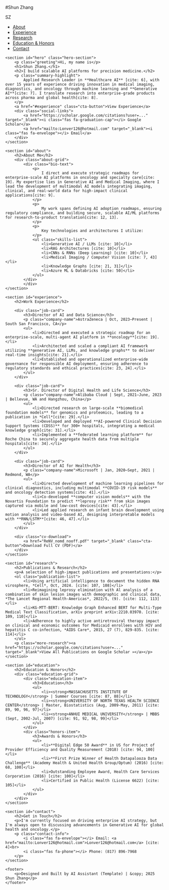 #Shun Zhang
<!DOCTYPE html>
<html lang="en">
<head>
    <meta charset="UTF-8">
    <meta name="viewport" content="width=device-width, initial-scale=1.0">
    <title>Shun Zhang | Healthcare AI Leader</title>
    <link rel="stylesheet" href="style.css">
    <link href="https://fonts.googleapis.com/css2?family=Inter:wght@100..900&display=swap" rel="stylesheet">
    <script src="https://kit.fontawesome.com/your-font-awesome-kit-code.js" crossorigin="anonymous"></script> 
</head>
<body>
    <nav>
        <div class="logo">SZ</div>
        <ul>
            <li><a href="#about">About</a></li>
            <li><a href="#experience">Experience</a></li>
            <li><a href="#research">Research</a></li>
            <li><a href="#education">Education & Honors</a></li>
            <li><a href="#contact" class="cta-button nav-cta">Contact</a></li>
        </ul>
    </nav>

    <section id="hero" class="hero-section">
        <p class="greeting">Hi, my name is</p>
        <h1>Shun Zhang.</h1>
        <h2>I build scalable AI platforms for precision medicine.</h2>
        <p class="summary-highlight">
            Applied Research Leader in **Healthcare AI** [cite: 6], with over 15 years of experience driving innovation in medical imaging, diagnostics, and oncology through machine learning and **Generative AI**[cite: 7]. I translate research into enterprise-grade products across pharma and global health[cite: 8].
        </p>
        <a href="#experience" class="cta-button">View Experience</a>
        <div class="social-links">
            <a href="https://scholar.google.com/citations?user=..." target="_blank"><i class="fas fa-graduation-cap"></i> Google Scholar</a>
            <a href="mailto:Lonver126@hotmail.com" target="_blank"><i class="fas fa-envelope"></i> Email</a>
        </div>
    </section>

    <section id="about">
        <h2>About Me</h2>
        <div class="about-grid">
            <div class="bio-text">
                <p>
                    I direct and execute strategic roadmaps for enterprise-scale AI platforms in oncology and specialty care[cite: 19]. My expertise lies in Generative AI and Medical Imaging, where I lead the development of multimodal AI models integrating imaging, clinical, and real-world data for high-impact clinical applications[cite: 9].
                </p>
                <p>
                    My work spans defining AI adoption roadmaps, ensuring regulatory compliance, and building secure, scalable AI/ML platforms for research-to-product translation[cite: 12, 13].
                </p>
                <p>
                    Key technologies and architectures I utilize:
                </p>
                <ul class="skills-list">
                    <li>Generative AI / LLMs [cite: 10]</li>
                    <li>RAG Architectures [cite: 10]</li>
                    <li>CNNs & RNNs (Deep Learning) [cite: 10]</li>
                    <li>Medical Imaging / Computer Vision [cite: 7, 43]</li>
                    <li>Knowledge Graphs [cite: 21, 31]</li>
                    <li>Azure ML & Databricks [cite: 50]</li>
                </ul>
            </div>
            </div>
    </section>

    <section id="experience">
        <h2>Work Experience</h2>
        
        <div class="job-card">
            <h3>Director of AI and Data Science</h3>
            <p class="company-name">AstraZeneca | Oct, 2023–Present | South San Francisco, CA</p>
            <ul>
                <li>Directed and executed a strategic roadmap for an enterprise-scale, multi-agent AI platform in **oncology**[cite: 19].</li>
                <li>Architected and scaled a compliant AI framework utilizing **generative AI, LLMs, and knowledge graphs** to deliver real-time insights[cite: 21].</li>
                <li>Established and operationalized enterprise-wide governance for responsible AI deployment, ensuring adherence to regulatory standards and ethical practices[cite: 23, 24].</li>
            </ul>
        </div>
        
        <div class="job-card">
            <h3>Sr. Director of Digital Health and Life Science</h3>
            <p class="company-name">Alibaba Cloud | Sept, 2021–June, 2023 | Bellevue, WA and Hangzhou, China</p>
            <ul>
                <li>Directed research on large-scale **biomedical foundation models** for genomics and proteomics, leading to a publication in *Cell*[cite: 29].</li>
                <li>Developed and deployed **AI-powered Clinical Decision Support Systems (CDSS)** for 300+ hospitals, integrating a medical knowledge graph[cite: 31].</li>
                <li>Implemented a **federated learning platform** for Roche China to securely aggregate health data from multiple hospitals[cite: 34].</li>
            </ul>
        </div>

        <div class="job-card">
            <h3>Director of AI for Health</h3>
            <p class="company-name">Microsoft | Jan, 2020–Sept, 2021 | Redmond, WA</p>
            <ul>
                <li>Directed development of machine learning pipelines for clinical diagnostics, including multimodal **COVID-19 risk models** and oncology detection systems[cite: 41].</li>
                <li>Co-developed **computer vision models** with the Novartis Foundation to predict **leprosy risk** from skin images captured via mobile and low-cost devices[cite: 43].</li>
                <li>Led applied research on infant brain development using motion analysis and video-based AI, designing interpretable models with **RNN/LSTM**[cite: 46, 47].</li>
            </ul>
        </div>

        <div class="cv-download">
            <a href="ReNV_nomd_nooff.pdf" target="_blank" class="cta-button">Download Full CV (PDF)</a>
        </div>
    </section>
    
    <section id="research">
        <h2>Publications & Research</h2>
        <p>A selection of high-impact publications and presentations:</p>
        <ol class="publication-list">
            <li>Using artificial intelligence to document the hidden RNA virosphere, *Cell*, Oct, 2024. [cite: 107, 108]</li>
            <li>Reimagining leprosy elimination with Al analysis of a combination of skin lesion images with demographic and clinical data, *The Lancet Regional Health-Americas*, 2022/5, (9). [cite: 112, 113]</li>
            <li>KG-MTT-BERT: Knowledge Graph Enhanced BERT for Multi-Type Medical Text Classification, arXiv preprint arXiv:2210.03970. [cite: 109, 110]</li>
            <li>Adherence to highly active antiretroviral therapy impact on clinical and economic outcomes for Medicaid enrollees with HIV and hepatitis C co-infection, *AIDS Care*, 2015, 27 (7), 829-835. [cite: 114]</li>
        </ol>
        <p class="more-research"><a href="https://scholar.google.com/citations?user=..." target="_blank">View All Publications on Google Scholar »</a></p>
    </section>

    <section id="education">
        <h2>Education & Honors</h2>
        <div class="education-grid">
            <div class="education-item">
                <h3>Education</h3>
                <ul>
                    <li><strong>MASSACHUSETTS INSTITUTE OF TECHNOLOGY</strong> | Summer Courses [cite: 87, 88]</li>
                    <li><strong>UNIVERSITY OF NORTH TEXAS HEALTH SCIENCE CENTER</strong> | Master, Biostatistics (Aug, 2009-May, 2011) [cite: 89, 90, 96, 97]</li>
                    <li><strong>ANHUI MEDICAL UNIVERSITY</strong> | MBBS (Sept, 2002-Jul, 2007) [cite: 91, 92, 98, 99]</li>
                </ul>
            </div>
            <div class="honors-item">
                <h3>Awards & Honors</h3>
                <ul>
                    <li>**Digital Edge 50 Award** in US for Project of Provider Efficiency and Quality Measurement (2018) [cite: 94, 100]</li>
                    <li>**First Prize Winner of Health Datapalooza Data Challenge** (Academy Health & United Health Group/Optum) (2016) [cite: 68, 100]</li>
                    <li>Outstanding Employee Award, Health Care Services Corporation (2016) [cite: 100]</li>
                    <li>Certified in Public Health (License 6622) [cite: 105]</li>
                </ul>
            </div>
        </div>
    </section>

    <section id="contact">
        <h2>Get in Touch</h2>
        <p>I'm currently focused on driving enterprise AI strategy, but I'm always open to discussing advancements in Generative AI for global health and oncology.</p>
        <p class="contact-info">
            <i class="fas fa-envelope"></i> Email: <a href="mailto:Lonver126@hotmail.com">Lonver126@hotmail.com</a> [cite: 4]<br>
            <i class="fas fa-phone"></i> Phone: (817) 896-7968 
        </p>
    </section>
    
    <footer>
        <p>Designed and Built by AI Assistant (Template) | &copy; 2025 Shun Zhang</p>
    </footer>

</body>
</html>
